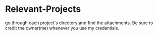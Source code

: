 # Relevant-Projects
go through each project's directory and find the attachments. Be sure to credit the owner(me) whenever you use my credentials. 
